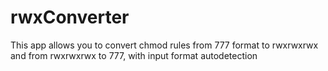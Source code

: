 # rwxConverter
This app allows you to convert chmod rules from 777 format to rwxrwxrwx and from rwxrwxrwx to 777, with input format autodetection
